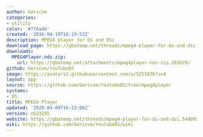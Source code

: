 ```yaml
---
author: Gericom
categories:
- utility
color: '#7f6a4b'
created: '2016-04-19T18:19:53Z'
description: MPEG4 player for DS and DSi
download_page: https://gbatemp.net/threads/mpeg4-player-for-ds-and-dsi.544095/page-2#post-9007621
downloads:
  MPEG4Player.nds.zip:
    url: https://gbatemp.net/attachments/mpeg4player-nds-zip.203629/
github: Gericom/YouTubeDS
image: https://avatars2.githubusercontent.com/u/5251038?v=4
layout: app
source: https://github.com/Gericom/YoutubeDS/tree/mpeg4player
systems:
- DS
title: MPEG4 Player
updated: '2020-04-09T16:23:00Z'
version: c633295
website: https://gbatemp.net/threads/mpeg4-player-for-ds-and-dsi.544095/
wiki: https://github.com/Gericom/YoutubeDS/wiki
---
```

